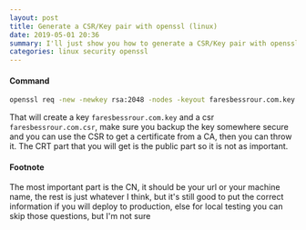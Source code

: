 ```yaml
---
layout: post
title: Generate a CSR/Key pair with openssl (linux)
date: 2019-05-01 20:36
summary: I'll just show you how to generate a CSR/Key pair with openssl on linux, I use it all the time so putting it here to not lose it is helpful.
categories: linux security openssl
---
```


#### Command
```sh
openssl req -new -newkey rsa:2048 -nodes -keyout faresbessrour.com.key -out faresbessrour.com.csr
```

That will create a key `faresbessrour.com.key` and a csr `faresbessrour.com.csr`, make sure you backup the key somewhere secure and you can use the CSR to get a certificate from a CA, then you can throw it. The CRT part that you will get is the public part so it is not as important.

#### Footnote
The most important part is the CN, it should be your url or your machine name, the rest is just whatever I think, but it's still good to put the correct information if you will deploy to production, else for local testing you can skip those questions, but I'm not sure
